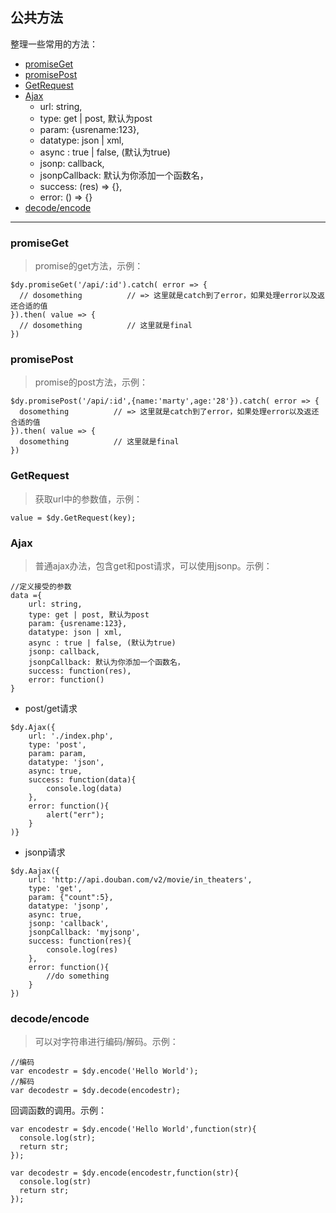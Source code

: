 ## 公共方法
	
整理一些常用的方法：
- [promiseGet](#promiseget)
- [promisePost](#promisepost)
- [GetRequest](#getrequest)
- [Ajax](#ajax)
   - url: string,
   - type: get | post, 默认为post
   - param: {usrename:123},
   - datatype: json | xml,
   - async : true | false, (默认为true)
   - jsonp: callback,
   - jsonpCallback: 默认为你添加一个函数名，
   - success: (res) => {},
   - error: () => {}
- [decode/encode](#decodeencode)


---


### promiseGet

>promise的get方法，示例：

```
$dy.promiseGet('/api/:id').catch( error => {
  // dosomething          // => 这里就是catch到了error，如果处理error以及返还合适的值
}).then( value => {
  // dosomething          // 这里就是final
})
```
	   
	

### promisePost

>promise的post方法，示例：

```
$dy.promisePost('/api/:id',{name:'marty',age:'28'}).catch( error => {
  dosomething          // => 这里就是catch到了error，如果处理error以及返还合适的值
}).then( value => {
  dosomething          // 这里就是final
})
```

	

### GetRequest

>获取url中的参数值，示例：
   
```
value = $dy.GetRequest(key);
```

### Ajax

>普通ajax办法，包含get和post请求，可以使用jsonp。示例：

```
//定义接受的参数
data ={
    url: string,
    type: get | post, 默认为post
    param: {usrename:123},
    datatype: json | xml,
    async : true | false, (默认为true)
    jsonp: callback,
    jsonpCallback: 默认为你添加一个函数名，
    success: function(res),
    error: function()
}
```
	   
- post/get请求

```
$dy.Ajax({
    url: './index.php',
    type: 'post',
    param: param,
    datatype: 'json',
    async: true,
    success: function(data){
        console.log(data)
    },
    error: function(){
        alert("err");
    }
)}
```
	   

- jsonp请求
	
```
$dy.Aajax({
    url: 'http://api.douban.com/v2/movie/in_theaters',
    type: 'get',
    param: {"count":5},
    datatype: 'jsonp',
    async: true,
    jsonp: 'callback',
    jsonpCallback: 'myjsonp',
    success: function(res){
        console.log(res)
    },
    error: function(){
        //do something
    }
})
```
	   
### decode/encode

>可以对字符串进行编码/解码。示例：

```
//编码
var encodestr = $dy.encode('Hello World');
//解码
var decodestr = $dy.decode(encodestr);

```

回调函数的调用。示例：

```
var encodestr = $dy.encode('Hello World',function(str){
  console.log(str);
  return str;
});

var decodestr = $dy.encode(encodestr,function(str){
  console.log(str)
  return str;
});

```
















